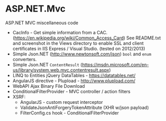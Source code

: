# ASP.NET.Mvc
ASP.NET MVC miscellaneous code

- CacInfo - Get simple information from a CAC. (https://en.wikipedia.org/wiki/Common_Access_Card) See README.txt and screenshot  in the Views directory to enable SSL and client certificates in IIS Express / Visual Studio. (tested on 2012/2013)
- Simple Json.NET (http://www.newtonsoft.com/json) `bool` and `enum` converters.
- Simple Json.NET `ContentResult` (https://msdn.microsoft.com/en-us/library/system.web.mvc.contentresult.aspx)
- LINQ to Entities jQuery DataTables - https://datatables.net/
- AngularJS directive - Plupload - http://www.plupload.com/
- WebAPI Ajax Binary File Download
- ConditionalFilterProvider -  MVC controller / action filters
- XSRF:
    - AngularJS - custom request interceptor
    - ValidateJsonAntiForgeryTokenAttribute (XHR w/json payload)
    - FilterConfig.cs hook - ConditionalFilterProvider
